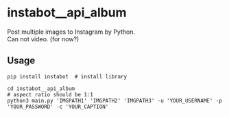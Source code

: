 # instabot__api_album
Post multiple images to Instagram by Python.  
Can not video. (for now?)
## Usage
```
pip install instabot  # install library
```  
```
cd instabot__api_album
# aspect ratio should be 1:1
python3 main.py 'IMGPATH1' 'IMGPATH2' 'IMGPATH3' -u 'YOUR_USERNAME' -p 'YOUR_PASSWORD' -c 'YOUR_CAPTION'
```
